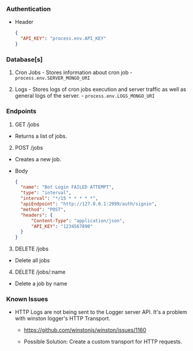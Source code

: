 ### Authentication

- Header

  ```json
  {
  	"API_KEY": "process.env.API_KEY"
  }
  ```

### Database[s]

1.  Cron Jobs - Stores information about cron job - `process.env.SERVER_MONGO_URI`

2.  Logs - Stores logs of cron jobs execution and server traffic as well as general logs of the server. - `process.env.LOGS_MONGO_URI`

### Endpoints

1. GET /jobs

- Returns a list of jobs.

2. POST /jobs

- Creates a new job.

- Body

  ```json
  {
  	"name": "Bot Login FAILED ATTEMPT",
  	"type": "interval",
  	"interval": "*/15 * * * * *",
  	"apiEndpoint": "http://127.0.0.1:2999/auth/signin",
  	"method": "POST",
  	"headers": {
  		"Content-Type": "application/json",
  		"API_KEY": "1234567890"
  	}
  }
  ```

3. DELETE /jobs

- Delete all jobs

4. DELETE /jobs/:name

- Delete a job by name

### Known Issues

- HTTP Logs are not being sent to the Logger server API.
  It's a problem with winston logger's HTTP Transport.

  - https://github.com/winstonjs/winston/issues/1160

  - Possible Solution: Create a custom transport for HTTP requests.
